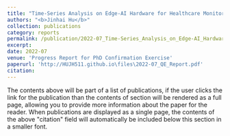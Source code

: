 ```yaml
---
title: "Time-Series Analysis on Edge-AI Hardware for Healthcare Monitoring"
authors: "<b>Jinhai Hu</b>"
collection: publications
category: reports
permalink: /publication/2022-07_Time-Series_Analysis_on_Edge-AI_Hardware_for_Healthcare_Monitoring.md
excerpt:
date: 2022-07
venue: 'Progress Report for PhD Confirmation Exercise'
paperurl: 'http://HUJH511.github.io\files\2022-07_QE_Report.pdf'
citation:
---
```


The contents above will be part of a list of publications, if the user clicks the link for the publication than the contents of section will be rendered as a full page, allowing you to provide more information about the paper for the reader. When publications are displayed as a single page, the contents of the above "citation" field will automatically be included below this section in a smaller font.